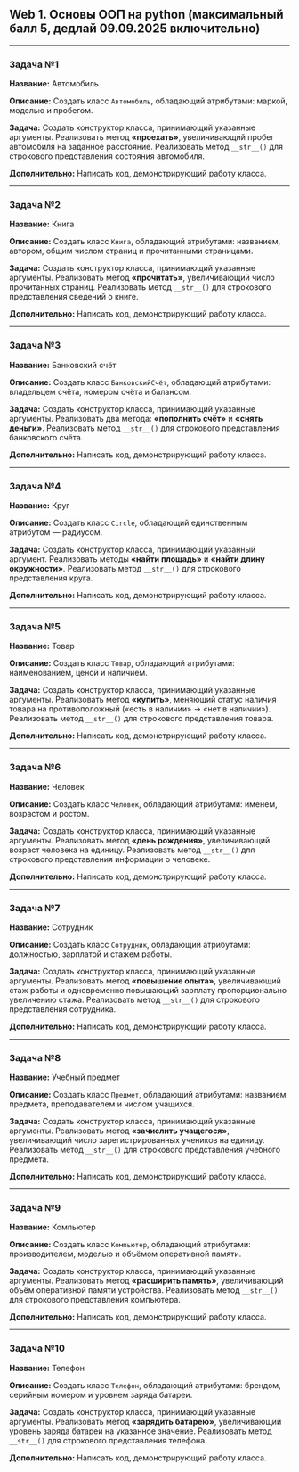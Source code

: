 
## Web 1. Основы ООП на python (максимальный балл 5, дедлай 09.09.2025 включительно)

---

### Задача №1

**Название:** Автомобиль

**Описание:**
Создать класс `Автомобиль`, обладающий атрибутами: маркой, моделью и пробегом.

**Задача:**
Создать конструктор класса, принимающий указанные аргументы. Реализовать метод **«проехать»**, увеличивающий пробег автомобиля на заданное расстояние. Реализовать метод `__str__()` для строкового представления состояния автомобиля.

**Дополнительно:** Написать код, демонстрирующий работу класса.

---

### Задача №2

**Название:** Книга

**Описание:**
Создать класс `Книга`, обладающий атрибутами: названием, автором, общим числом страниц и прочитанными страницами.

**Задача:**
Создать конструктор класса, принимающий указанные аргументы. Реализовать метод **«прочитать»**, увеличивающий число прочитанных страниц. Реализовать метод `__str__()` для строкового представления сведений о книге.

**Дополнительно:** Написать код, демонстрирующий работу класса.

---

### Задача №3

**Название:** Банковский счёт

**Описание:**
Создать класс `БанковскийСчёт`, обладающий атрибутами: владельцем счёта, номером счёта и балансом.

**Задача:**
Создать конструктор класса, принимающий указанные аргументы. Реализовать два метода: **«пополнить счёт»** и **«снять деньги»**. Реализовать метод `__str__()` для строкового представления банковского счёта.

**Дополнительно:** Написать код, демонстрирующий работу класса.

---

### Задача №4

**Название:** Круг

**Описание:**
Создать класс `Circle`, обладающий единственным атрибутом — радиусом.

**Задача:**
Создать конструктор класса, принимающий указанный аргумент. Реализовать методы **«найти площадь»** и **«найти длину окружности»**. Реализовать метод `__str__()` для строкового представления круга.

**Дополнительно:** Написать код, демонстрирующий работу класса.

---

### Задача №5

**Название:** Товар

**Описание:**
Создать класс `Товар`, обладающий атрибутами: наименованием, ценой и наличием.

**Задача:**
Создать конструктор класса, принимающий указанные аргументы. Реализовать метод **«купить»**, меняющий статус наличия товара на противоположный («есть в наличии» → «нет в наличии»). Реализовать метод `__str__()` для строкового представления товара.

**Дополнительно:** Написать код, демонстрирующий работу класса.

---

### Задача №6

**Название:** Человек

**Описание:**
Создать класс `Человек`, обладающий атрибутами: именем, возрастом и ростом.

**Задача:**
Создать конструктор класса, принимающий указанные аргументы. Реализовать метод **«день рождения»**, увеличивающий возраст человека на единицу. Реализовать метод `__str__()` для строкового представления информации о человеке.

**Дополнительно:** Написать код, демонстрирующий работу класса.

---

### Задача №7

**Название:** Сотрудник

**Описание:**
Создать класс `Сотрудник`, обладающий атрибутами: должностью, зарплатой и стажем работы.

**Задача:**
Создать конструктор класса, принимающий указанные аргументы. Реализовать метод **«повышение опыта»**, увеличивающий стаж работы и одновременно повышающий зарплату пропорционально увеличению стажа. Реализовать метод `__str__()` для строкового представления сотрудника.

**Дополнительно:** Написать код, демонстрирующий работу класса.

---

### Задача №8

**Название:** Учебный предмет

**Описание:**
Создать класс `Предмет`, обладающий атрибутами: названием предмета, преподавателем и числом учащихся.

**Задача:**
Создать конструктор класса, принимающий указанные аргументы. Реализовать метод **«зачислить учащегося»**, увеличивающий число зарегистрированных учеников на единицу. Реализовать метод `__str__()` для строкового представления учебного предмета.

**Дополнительно:** Написать код, демонстрирующий работу класса.

---

### Задача №9

**Название:** Компьютер

**Описание:**
Создать класс `Компьютер`, обладающий атрибутами: производителем, моделью и объёмом оперативной памяти.

**Задача:**
Создать конструктор класса, принимающий указанные аргументы. Реализовать метод **«расширить память»**, увеличивающий объём оперативной памяти устройства. Реализовать метод `__str__()` для строкового представления компьютера.

**Дополнительно:** Написать код, демонстрирующий работу класса.

---

### Задача №10

**Название:** Телефон

**Описание:**
Создать класс `Телефон`, обладающий атрибутами: брендом, серийным номером и уровнем заряда батареи.

**Задача:**
Создать конструктор класса, принимающий указанные аргументы. Реализовать метод **«зарядить батарею»**, увеличивающий уровень заряда батареи на указанное значение. Реализовать метод `__str__()` для строкового представления телефона.

**Дополнительно:** Написать код, демонстрирующий работу класса.
